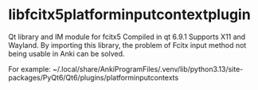 # libfcitx5platforminputcontextplugin
Qt library and IM module for fcitx5
Compiled in qt 6.9.1
Supports X11 and Wayland.
By importing this library, the problem of Fcitx input method not being usable in Anki can be solved.

For example:
~/.local/share/AnkiProgramFiles/.venv/lib/python3.13/site-packages/PyQt6/Qt6/plugins/platforminputcontexts
